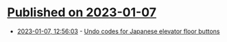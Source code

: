 # [Published on 2023-01-07](index.md)

* [2023-01-07, 12:56:03](https://news.ycombinator.com/item?id=34287615) - [Undo codes for Japanese elevator floor buttons](https://soranews24.com/2017/08/18/the-secret-undo-codes-for-japanese-elevator-floor-buttons/)
